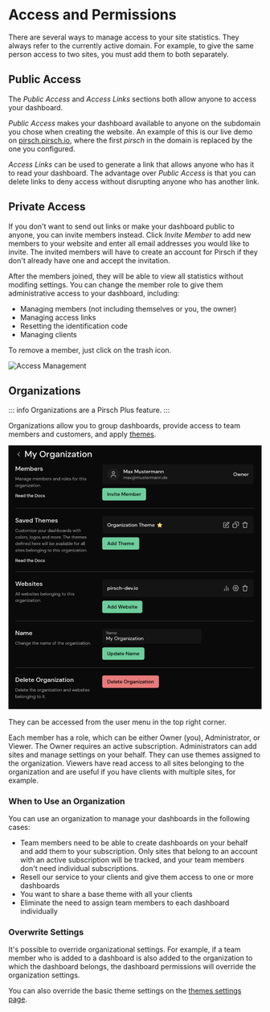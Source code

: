 # Access and Permissions

There are several ways to manage access to your site statistics. They always refer to the currently active domain. For example, to give the same person access to two sites, you must add them to both separately.

## Public Access

The *Public Access* and *Access Links* sections both allow anyone to access your dashboard.

*Public Access* makes your dashboard available to anyone on the subdomain you chose when creating the website. An example of this is our live demo on [pirsch.pirsch.io](https://pirsch.pirsch.io/), where the first *pirsch* in the domain is replaced by the one you configured.

*Access Links* can be used to generate a link that allows anyone who has it to read your dashboard. The advantage over *Public Access* is that you can delete links to deny access without disrupting anyone who has another link.

## Private Access

If you don't want to send out links or make your dashboard public to anyone, you can invite members instead. Click *Invite Member* to add new members to your website and enter all email addresses you would like to invite. The invited members will have to create an account for Pirsch if they don't already have one and accept the invitation.

After the members joined, they will be able to view all statistics without modifing settings. You can change the member role to give them administrative access to your dashboard, including:

* Managing members (not including themselves or you, the owner)
* Managing access links
* Resetting the identification code
* Managing clients

To remove a member, just click on the trash icon.

![Access Management](../static/advanced/settings-access.png)

## Organizations

::: info
Organizations are a Pirsch Plus feature.
:::

Organizations allow you to group dashboards, provide access to team members and customers, and apply [themes](/advanced/themes).

![Organization](../static/advanced/organization.png)

They can be accessed from the user menu in the top right corner.

Each member has a role, which can be either Owner (you), Administrator, or Viewer. The Owner requires an active subscription. Administrators can add sites and manage settings on your behalf. They can use themes assigned to the organization. Viewers have read access to all sites belonging to the organization and are useful if you have clients with multiple sites, for example.

### When to Use an Organization

You can use an organization to manage your dashboards in the following cases:

* Team members need to be able to create dashboards on your behalf and add them to your subscription. Only sites that belong to an account with an active subscription will be tracked, and your team members don't need individual subscriptions.
* Resell our service to your clients and give them access to one or more dashboards
* You want to share a base theme with all your clients
* Eliminate the need to assign team members to each dashboard individually

### Overwrite Settings

It's possible to override organizational settings. For example, if a team member who is added to a dashboard is also added to the organization to which the dashboard belongs, the dashboard permissions will override the organization settings.

You can also override the basic theme settings on the [themes settings page](/advanced/themes).
